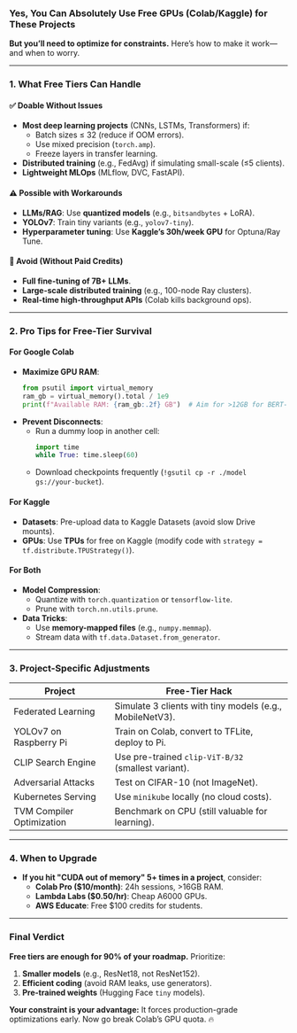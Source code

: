 ### **Yes, You Can Absolutely Use Free GPUs (Colab/Kaggle) for These Projects**  
**But you’ll need to optimize for constraints.** Here’s how to make it work—and when to worry.  

---

### **1. What Free Tiers Can Handle**  
#### ✅ **Doable Without Issues**  
- **Most deep learning projects** (CNNs, LSTMs, Transformers) if:  
  - Batch sizes ≤ 32 (reduce if OOM errors).  
  - Use mixed precision (`torch.amp`).  
  - Freeze layers in transfer learning.  
- **Distributed training** (e.g., FedAvg) if simulating small-scale (≤5 clients).  
- **Lightweight MLOps** (MLflow, DVC, FastAPI).  

#### ⚠️ **Possible with Workarounds**  
- **LLMs/RAG**: Use **quantized models** (e.g., `bitsandbytes` + LoRA).  
- **YOLOv7**: Train tiny variants (e.g., `yolov7-tiny`).  
- **Hyperparameter tuning**: Use **Kaggle’s 30h/week GPU** for Optuna/Ray Tune.  

#### 🚫 **Avoid (Without Paid Credits)**  
- **Full fine-tuning of 7B+ LLMs**.  
- **Large-scale distributed training** (e.g., 100-node Ray clusters).  
- **Real-time high-throughput APIs** (Colab kills background ops).  

---

### **2. Pro Tips for Free-Tier Survival**  
#### **For Google Colab**  
- **Maximize GPU RAM**:  
  ```python
  from psutil import virtual_memory
  ram_gb = virtual_memory().total / 1e9
  print(f"Available RAM: {ram_gb:.2f} GB")  # Aim for >12GB for BERT-sized models
  ```  
- **Prevent Disconnects**:  
  - Run a dummy loop in another cell:  
    ```python
    import time
    while True: time.sleep(60)
    ```  
  - Download checkpoints frequently (`!gsutil cp -r ./model gs://your-bucket`).  

#### **For Kaggle**  
- **Datasets**: Pre-upload data to Kaggle Datasets (avoid slow Drive mounts).  
- **GPUs**: Use **TPUs** for free on Kaggle (modify code with `strategy = tf.distribute.TPUStrategy()`).  

#### **For Both**  
- **Model Compression**:  
  - Quantize with `torch.quantization` or `tensorflow-lite`.  
  - Prune with `torch.nn.utils.prune`.  
- **Data Tricks**:  
  - Use **memory-mapped files** (e.g., `numpy.memmap`).  
  - Stream data with `tf.data.Dataset.from_generator`.  

---

### **3. Project-Specific Adjustments**  
| **Project**               | **Free-Tier Hack**                                                                 |
|---------------------------|-----------------------------------------------------------------------------------|
| Federated Learning        | Simulate 3 clients with tiny models (e.g., MobileNetV3).                          |
| YOLOv7 on Raspberry Pi    | Train on Colab, convert to TFLite, deploy to Pi.                                  |
| CLIP Search Engine        | Use pre-trained `clip-ViT-B/32` (smallest variant).                               |
| Adversarial Attacks       | Test on CIFAR-10 (not ImageNet).                                                  |
| Kubernetes Serving        | Use `minikube` locally (no cloud costs).                                          |
| TVM Compiler Optimization | Benchmark on CPU (still valuable for learning).                                   |

---

### **4. When to Upgrade**  
- **If you hit "CUDA out of memory" 5+ times in a project**, consider:  
  - **Colab Pro ($10/month)**: 24h sessions, >16GB RAM.  
  - **Lambda Labs ($0.50/hr)**: Cheap A6000 GPUs.  
  - **AWS Educate**: Free $100 credits for students.  

---

### **Final Verdict**  
**Free tiers are enough for 90% of your roadmap.** Prioritize:  
1. **Smaller models** (e.g., ResNet18, not ResNet152).  
2. **Efficient coding** (avoid RAM leaks, use generators).  
3. **Pre-trained weights** (Hugging Face `tiny` models).  

**Your constraint is your advantage:** It forces production-grade optimizations early. Now go break Colab’s GPU quota. 🔥